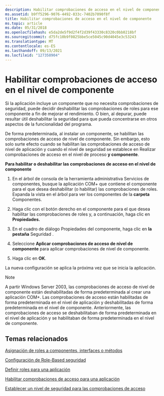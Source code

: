 ```yaml
---
description: Habilitar comprobaciones de acceso en el nivel de componente
ms.assetid: b9ff5296-9076-4492-833c-7402b7090f8f
title: Habilitar comprobaciones de acceso en el nivel de componente
ms.topic: article
ms.date: 05/31/2018
ms.openlocfilehash: e5da2de5f9d2f4f2d39f43330c8320c0bb0218bf
ms.sourcegitcommit: d75fc10b9f0825bbe5ce5045c90d4045e3c53243
ms.translationtype: MT
ms.contentlocale: es-ES
ms.lasthandoff: 09/13/2021
ms.locfileid: "127358904"
---
```

# <a name="enabling-access-checks-at-the-component-level"></a>Habilitar comprobaciones de acceso en el nivel de componente

Si la aplicación incluye un componente que no necesita comprobaciones de seguridad, puede decidir deshabilitar las comprobaciones de roles para ese componente a fin de mejorar el rendimiento. O bien, al depurar, puede resultar útil deshabilitar la seguridad para que pueda concentrarse en otros aspectos de la funcionalidad del programa.

De forma predeterminada, al instalar un componente, se habilitan las comprobaciones de acceso de nivel de componente. Sin embargo, esto [](enabling-access-checks-for-an-application.md) solo surte efecto cuando se [](setting-a-security-level-for-access-checks.md) habilitan las comprobaciones de acceso de nivel de aplicación y cuando el nivel de seguridad se establece en Realizar comprobaciones de acceso en el nivel de proceso **y componente**.

**Para habilitar o deshabilitar las comprobaciones de acceso en el nivel de componente**

1.  En el árbol de consola de la herramienta administrativa Servicios de componentes, busque la aplicación COM+ que contiene el componente para el que desea deshabilitar (o habilitar) las comprobaciones de roles. Expanda la vista en el árbol para ver los componentes de la **carpeta** Componentes.

2.  Haga clic con el botón derecho en el componente para el que desea habilitar las comprobaciones de roles y, a continuación, haga clic en **Propiedades.**

3.  En el cuadro de diálogo Propiedades del componente, haga clic en **la pestaña** Seguridad .

4.  Seleccione **Aplicar comprobaciones de acceso de nivel de componente** para aplicar comprobaciones de nivel de componente.

5.  Haga clic en **OK**.

La nueva configuración se aplica la próxima vez que se inicia la aplicación.

> [!Note]  
> A partir Windows Server 2003, las comprobaciones de acceso de nivel de componente están deshabilitadas de forma predeterminada al crear una aplicación COM+. Las comprobaciones de acceso están habilitadas de forma predeterminada en el nivel de aplicación y deshabilitadas de forma predeterminada en el nivel de componente. Anteriormente, las comprobaciones de acceso se deshabilitaban de forma predeterminada en el nivel de aplicación y se habilitaban de forma predeterminada en el nivel de componente.

 

## <a name="related-topics"></a>Temas relacionados

<dl> <dt>

[Asignación de roles a componentes, interfaces o métodos](assigning-roles-to-components--interfaces--or-methods.md)
</dt> <dt>

[Configuración de Role-Based seguridad](configuring-role-based-security.md)
</dt> <dt>

[Definir roles para una aplicación](defining-roles-for-an-application.md)
</dt> <dt>

[Habilitar comprobaciones de acceso para una aplicación](enabling-access-checks-for-an-application.md)
</dt> <dt>

[Establecer un nivel de seguridad para las comprobaciones de acceso](setting-a-security-level-for-access-checks.md)
</dt> </dl>

 

 



